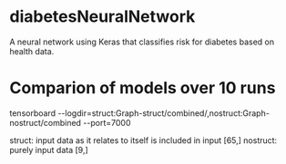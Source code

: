 # diabetesNeuralNetwork
A neural network using Keras that classifies risk for diabetes based on health data.

# Comparion of models over 10 runs
tensorboard --logdir=struct:Graph-struct/combined/,nostruct:Graph-nostruct/combined --port=7000

struct: input data as it relates to itself is included in input [65,]
nostruct: purely input data [9,]
